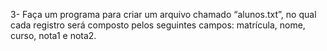 3- Faça um programa para criar um arquivo chamado “alunos.txt”, no qual cada registro será composto
pelos seguintes campos: matrícula, nome, curso, nota1 e nota2.
```C

```
